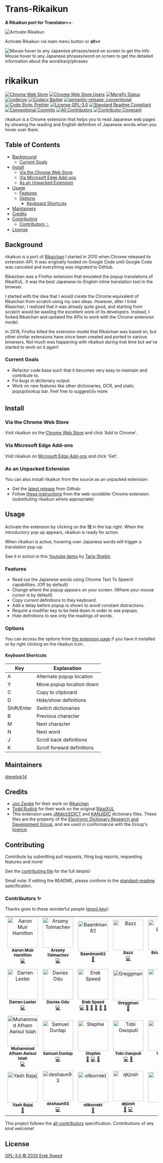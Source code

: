 # Trans-Rikaikun <!-- omit in toc -->
**A Rikaikun port for Translator++.**

![Activate Rikaikun](https://github.com/dreamsavior/trans-rikaikun/blob/main/screenshots/Translator++/2023-02-19%2017_55_06-Model%20compare.trans%20-%20Translator++%20Ver.5.2.15%20DEV-preview.png?raw=true)

Activate Rikaikun via main menu button or **alt+r**


![Mouse hover to any Japanese phrases/word on screen to get the info](https://github.com/dreamsavior/trans-rikaikun/blob/main/screenshots/Translator++/2023-02-19%2017_52_37-Model%20compare.trans%20-%20Translator++%20Ver.5.2.15%20DEV-preview.png?raw=true)
Mouse hover to any Japanese phrases/word on screen to get the detailed information about the word/kanji/phrases


# rikaikun <!-- omit in toc -->

[![Chrome Web Store](https://img.shields.io/chrome-web-store/v/jipdnfibhldikgcjhfnomkfpcebammhp?style=flat)](https://chrome.google.com/webstore/detail/rikaikun/jipdnfibhldikgcjhfnomkfpcebammhp)
[![Chrome Web Store Users](https://img.shields.io/chrome-web-store/users/jipdnfibhldikgcjhfnomkfpcebammhp?style=flat)](https://chrome.google.com/webstore/detail/rikaikun/jipdnfibhldikgcjhfnomkfpcebammhp)
[![Mergify Status](https://img.shields.io/endpoint.svg?url=https://api.mergify.com/v1/badges/melink14/rikaikun&style=flat)](https://mergify.com)
[![codecov](https://codecov.io/gh/melink14/rikaikun/branch/main/graph/badge.svg?token=4nZ7madoqJ)](https://codecov.io/gh/melink14/rikaikun)
[![Codacy Badge](https://app.codacy.com/project/badge/Grade/e342d582357449f38d9255c247e37159)](https://www.codacy.com/gh/melink14/rikaikun/dashboard?utm_source=github.com&utm_medium=referral&utm_content=melink14/rikaikun&utm_campaign=Badge_Grade)
[![semantic-release: conventional](https://img.shields.io/badge/semantic--release-conventional-commits?logo=semantic-release)](https://github.com/semantic-release/semantic-release)
[![Code Style: Prettier](https://img.shields.io/badge/code_style-prettier-ff69b4.svg?style=flat)](https://github.com/prettier/prettier)
[![License GPL-3.0](https://img.shields.io/github/license/melink14/rikaikun?style=flat)](https://github.com/melink14/rikaikun/blob/main/LICENSE)
[![Standard Readme Compliant](https://img.shields.io/badge/standard--readme-OK-green.svg?style=flat)](https://github.com/RichardLitt/standard-readme)
[![Conventional Commits](https://img.shields.io/badge/Conventional%20Commits-1.0.0-yellow.svg?style=flat)](https://conventionalcommits.org)
[![All Contributors](https://img.shields.io/github/all-contributors/melink14/rikaikun?color=orange)](#contributors)
[![Contributor Covenant](https://img.shields.io/badge/Contributor%20Covenant-2.0-4baaaa.svg)](CODE_OF_CONDUCT.md)

rikaikun is a Chrome extension that helps you to read Japanese web pages by showing the reading and English definition of Japanese words when you hover over them.

## Table of Contents <!-- omit in toc -->

- [Background](#background)
  - [Current Goals](#current-goals)
- [Install](#install)
  - [Via the Chrome Web Store](#via-the-chrome-web-store)
  - [Via Microsoft Edge Add-ons](#via-microsoft-edge-add-ons)
  - [As an Unpacked Extension](#as-an-unpacked-extension)
- [Usage](#usage)
  - [Features](#features)
  - [Options](#options)
    - [Keyboard Shortcuts](#keyboard-shortcuts)
- [Maintainers](#maintainers)
- [Credits](#credits)
- [Contributing](#contributing)
  - [Contributors ✨](#contributors-)
- [License](#license)

## Background

rikaikun is a port of [Rikaichan](https://www.polarcloud.com/getrcx/) I started in 2010 when Chrome released its extension API. It was originally hosted on Google Code until Google Code was canceled and everything was migrated to GitHub.

Rikaichan was a Firefox extension that emulated the popup translations of RikaiXUL. It was the best Japanese-to-English inline translation tool in the browser.

I started with the idea that I would create the Chrome equivalent of Rikaichan from scratch using my own ideas. However, after I tried Rikaichan, I realized that it was already quite good, and starting from scratch would be wasting the excellent work of its developers. Instead, I forked Rikaichan and updated the APIs to work with the Chrome extension model.

In 2018, Firefox killed the extension model that Rikaichan was based on, but other similar extensions have since been created and ported to various browsers. Not much was happening with rikaikun during that time but we've started to work on it again!

### Current Goals

- Refactor code base such that it becomes very easy to maintain and contribute to.
- Fix bugs in dictionary output.
- Work on new features like other dictionaries, OCR, and static popup/lookup bar. Feel free to suggest/:thumbsup: more.

## Install

### Via the Chrome Web Store

Visit rikaikun on the [Chrome Web Store](https://chrome.google.com/webstore/detail/rikaikun/jipdnfibhldikgcjhfnomkfpcebammhp) and click 'Add to Chrome'.

### Via Microsoft Edge Add-ons

Visit rikaikun on [Microsoft Edge Add-ons](https://microsoftedge.microsoft.com/addons/detail/rikaikun/ebdggalafggfhdllgohjbpgnmfppdfih) and click 'Get'.

### As an Unpacked Extension

You can also install rikaikun from the source as an unpacked extension:

- Get the [latest release](https://github.com/melink14/rikaikun/releases/latest) from Github:
- Follow [these instructions](https://github.com/web-scrobbler/web-scrobbler/wiki/Install-an-unpacked-extension) from the web-scrobbler Chrome extension. (substituting rikaikun where appropriate)

## Usage

Activate the extension by clicking on the 理 in the top right. When the introductory pop up appears, rikaikun is ready for action.

When rikaikun is active, hovering over Japanese words will trigger a translation pop-up.

See it in action in this [Youtube demo](https://www.youtube.com/watch?v=DFRTt6d0s3c) by [Tariq Sheikh](https://www.youtube.com/channel/UCRAL2bcBZ1Cw-xyPwelpi8A).

### Features

- Read out the Japanese words using Chrome Text To Speech capabilities. (Off by default)
- Change where the popup appears on your screen. (Where your mouse cursor is by default)
- Copy current definitions to they keyboard.
- Add a delay before popup is shown to avoid constant distractions.
- Require a modifier key to be held down in order to see popups.
- Hide definitions to see only the readings of words.

### Options

You can access the options from [the extension page](chrome://extensions/?options=jipdnfibhldikgcjhfnomkfpcebammhp) if you have it installed or by right clicking on the rikaikun icon.

#### Keyboard Shortcuts

<!-- Generated with https://www.tablesgenerator.com/markdown_tables -->

| Key         | Explanation                |
| ----------- | -------------------------- |
| A           | Alternate popup location   |
| Y           | Move popup location down   |
| C           | Copy to clipboard          |
| D           | Hide/show definitions      |
| Shift/Enter | Switch dictionaries        |
| B           | Previous character         |
| M           | Next character             |
| N           | Next word                  |
| J           | Scroll back definitions    |
| K           | Scroll forward definitions |

## Maintainers

[@melink14](https://github.com/melink14)

## Credits

- [Jon Zarate](https://www.polarcloud.com/) for their work on [Rikaichan](https://www.polarcloud.com/getrcx/)
- [Todd Rudick](http://www.rikai.com) for their work on the original [RikaiXUL](http://rikaixul.mozdev.org)
- This extension uses [JMdict/EDICT](http://www.edrdg.org/wiki/index.php/JMdict-EDICT_Dictionary_Project) and [KANJIDIC](http://www.edrdg.org/wiki/index.php/KANJIDIC_Project) dictionary files. These files are the property of the [Electronic Dictionary Research and Development Group](http://www.edrdg.org/), and are used in conformance with the Group's [licence](http://www.edrdg.org/edrdg/licence.html).

## Contributing

Contribute by submitting pull requests, filing bug reports, requesting features and more!

See the [contributing file](CONTRIBUTING.md) for the full details!

Small note: If editing the README, please conform to the [standard-readme](https://github.com/RichardLitt/standard-readme) specification.

### Contributors ✨

Thanks goes to these wonderful people ([emoji key](https://allcontributors.org/docs/en/emoji-key)):

<!-- ALL-CONTRIBUTORS-LIST:START - Do not remove or modify this section -->
<!-- prettier-ignore-start -->
<!-- markdownlint-disable -->
<table>
  <tbody>
    <tr>
      <td align="center"><a href="https://qui.suis.je/"><img src="https://avatars2.githubusercontent.com/u/1272018?v=4?s=100" width="100px;" alt="Aaron Muir Hamilton"/><br /><sub><b>Aaron Muir Hamilton</b></sub></a><br /><a href="https://github.com/melink14/rikaikun/commits?author=xorgy" title="Code">💻</a></td>
      <td align="center"><a href="http://eiennohito.blogspot.com/"><img src="https://avatars1.githubusercontent.com/u/1021694?v=4?s=100" width="100px;" alt="Arseny Tolmachev"/><br /><sub><b>Arseny Tolmachev</b></sub></a><br /><a href="https://github.com/melink14/rikaikun/commits?author=eiennohito" title="Code">💻</a></td>
      <td align="center"><a href="https://github.com/Baardman82"><img src="https://avatars.githubusercontent.com/u/82510978?v=4?s=100" width="100px;" alt="Baardman82"/><br /><sub><b>Baardman82</b></sub></a><br /><a href="https://github.com/melink14/rikaikun/issues?q=author:Baardman82+label:bug" title="Bug Reports">🐛</a></td>
      <td align="center"><a href="https://www.bazz1.com/"><img src="https://avatars0.githubusercontent.com/u/2224787?v=4?s=100" width="100px;" alt="Bazz"/><br /><sub><b>Bazz</b></sub></a><br /><a href="https://github.com/melink14/rikaikun/commits?author=bazzinotti" title="Code">💻</a></td>
      <td align="center"><a href="https://birtles.wordpress.com/"><img src="https://avatars1.githubusercontent.com/u/1232595?v=4?s=100" width="100px;" alt="Brian Birtles"/><br /><sub><b>Brian Birtles</b></sub></a><br /><a href="https://github.com/melink14/rikaikun/commits?author=birtles" title="Code">💻</a></td>
      <td align="center"><a href="https://github.com/ChocoChopin"><img src="https://avatars1.githubusercontent.com/u/53260343?v=4?s=100" width="100px;" alt="ChocoChopin"/><br /><sub><b>ChocoChopin</b></sub></a><br /><a href="https://github.com/melink14/rikaikun/issues?q=author:ChocoChopin+label:bug" title="Bug Reports">🐛</a> <a href="https://github.com/melink14/rikaikun/issues?q=author:ChocoChopin+label:enhancement" title="Ideas & Planning">🤔</a></td>
      <td align="center"><a href="https://github.com/Dalyn-Boyd"><img src="https://avatars.githubusercontent.com/u/77029116?v=4?s=100" width="100px;" alt="Dalyn"/><br /><sub><b>Dalyn</b></sub></a><br /><a href="#a11y-Dalyn-Boyd" title="Accessibility">️️️️♿️</a></td>
    </tr>
    <tr>
      <td align="center"><a href="https://www.darrenlester.com/"><img src="https://avatars2.githubusercontent.com/u/19534488?v=4?s=100" width="100px;" alt="Darren Lester"/><br /><sub><b>Darren Lester</b></sub></a><br /><a href="https://github.com/melink14/rikaikun/commits?author=darren-lester" title="Code">💻</a></td>
      <td align="center"><a href="http://daviesodu.com/"><img src="https://avatars0.githubusercontent.com/u/11047321?v=4?s=100" width="100px;" alt="Davies Odu"/><br /><sub><b>Davies Odu</b></sub></a><br /><a href="https://github.com/melink14/rikaikun/commits?author=Davodu" title="Code">💻</a></td>
      <td align="center"><a href="https://erekspeed.com"><img src="https://avatars3.githubusercontent.com/u/1176550?v=4?s=100" width="100px;" alt="Erek Speed"/><br /><sub><b>Erek Speed</b></sub></a><br /><a href="https://github.com/melink14/rikaikun/commits?author=melink14" title="Code">💻</a> <a href="https://github.com/melink14/rikaikun/pulls?q=is%3Apr+reviewed-by%3Amelink14" title="Reviewed Pull Requests">👀</a> <a href="https://github.com/melink14/rikaikun/issues?q=author:melink14+label:bug" title="Bug Reports">🐛</a> <a href="#projectManagement-melink14" title="Project Management">📆</a> <a href="https://github.com/melink14/rikaikun/issues?q=author:melink14+label:enhancement" title="Ideas & Planning">🤔</a> <a href="https://github.com/melink14/rikaikun/commits?author=melink14" title="Documentation">📖</a></td>
      <td align="center"><a href="http://games.greggman.com"><img src="https://avatars.githubusercontent.com/u/234804?v=4?s=100" width="100px;" alt="Greggman"/><br /><sub><b>Greggman</b></sub></a><br /><a href="https://github.com/melink14/rikaikun/issues?q=author:greggman+label:bug" title="Bug Reports">🐛</a></td>
      <td align="center"><a href="https://github.com/JakeH"><img src="https://avatars1.githubusercontent.com/u/3156017?v=4?s=100" width="100px;" alt="Jake"/><br /><sub><b>Jake</b></sub></a><br /><a href="https://github.com/melink14/rikaikun/commits?author=JakeH" title="Code">💻</a></td>
      <td align="center"><a href="https://github.com/Konstantin-Glukhov"><img src="https://avatars.githubusercontent.com/u/24302271?v=4?s=100" width="100px;" alt="Konstantin-Glukhov"/><br /><sub><b>Konstantin-Glukhov</b></sub></a><br /><a href="https://github.com/melink14/rikaikun/issues?q=author:Konstantin-Glukhov+label:enhancement" title="Ideas & Planning">🤔</a></td>
      <td align="center"><a href="https://github.com/MayamaTakeshi"><img src="https://avatars3.githubusercontent.com/u/5127023?v=4?s=100" width="100px;" alt="MayamaTakeshi"/><br /><sub><b>MayamaTakeshi</b></sub></a><br /><a href="https://github.com/melink14/rikaikun/commits?author=MayamaTakeshi" title="Code">💻</a></td>
    </tr>
    <tr>
      <td align="center"><a href="https://github.com/maawisul"><img src="https://avatars.githubusercontent.com/u/83802443?v=4?s=100" width="100px;" alt="Muhammad Afham Awisul Islah"/><br /><sub><b>Muhammad Afham Awisul Islah</b></sub></a><br /><a href="https://github.com/melink14/rikaikun/commits?author=maawisul" title="Code">💻</a></td>
      <td align="center"><a href="https://github.com/SamDunlap"><img src="https://avatars.githubusercontent.com/u/59478617?v=4?s=100" width="100px;" alt="Samuel Dunlap"/><br /><sub><b>Samuel Dunlap</b></sub></a><br /><a href="https://github.com/melink14/rikaikun/commits?author=SamDunlap" title="Code">💻</a></td>
      <td align="center"><a href="https://github.com/Stephie"><img src="https://avatars0.githubusercontent.com/u/325983?v=4?s=100" width="100px;" alt="Stephie"/><br /><sub><b>Stephie</b></sub></a><br /><a href="https://github.com/melink14/rikaikun/pulls?q=is%3Apr+reviewed-by%3AStephie" title="Reviewed Pull Requests">👀</a> <a href="https://github.com/melink14/rikaikun/commits?author=Stephie" title="Code">💻</a> <a href="https://github.com/melink14/rikaikun/commits?author=Stephie" title="Documentation">📖</a></td>
      <td align="center"><a href="https://github.com/tobiowo"><img src="https://avatars3.githubusercontent.com/u/1762224?v=4?s=100" width="100px;" alt="Tobi Owoputi"/><br /><sub><b>Tobi Owoputi</b></sub></a><br /><a href="https://github.com/melink14/rikaikun/commits?author=tobiowo" title="Code">💻</a> <a href="https://github.com/melink14/rikaikun/issues?q=author:tobiowo+label:bug" title="Bug Reports">🐛</a></td>
      <td align="center"><a href="https://github.com/versusvoid"><img src="https://avatars0.githubusercontent.com/u/3686499?v=4?s=100" width="100px;" alt="Versus"/><br /><sub><b>Versus</b></sub></a><br /><a href="https://github.com/melink14/rikaikun/commits?author=versusvoid" title="Code">💻</a></td>
      <td align="center"><a href="https://github.com/vikohone"><img src="https://avatars2.githubusercontent.com/u/963718?v=4?s=100" width="100px;" alt="Ville Kohonen"/><br /><sub><b>Ville Kohonen</b></sub></a><br /><a href="https://github.com/melink14/rikaikun/commits?author=vikohone" title="Code">💻</a></td>
      <td align="center"><a href="https://github.com/Vwing"><img src="https://avatars2.githubusercontent.com/u/9121881?v=4?s=100" width="100px;" alt="Vwing"/><br /><sub><b>Vwing</b></sub></a><br /><a href="https://github.com/melink14/rikaikun/commits?author=Vwing" title="Code">💻</a></td>
    </tr>
    <tr>
      <td align="center"><a href="https://github.com/YaSh8202"><img src="https://avatars.githubusercontent.com/u/91831606?v=4?s=100" width="100px;" alt="Yash Bajaj"/><br /><sub><b>Yash Bajaj</b></sub></a><br /><a href="https://github.com/melink14/rikaikun/commits?author=YaSh8202" title="Documentation">📖</a></td>
      <td align="center"><a href="https://github.com/deshaun93"><img src="https://avatars1.githubusercontent.com/u/11935435?v=4?s=100" width="100px;" alt="deshaun93"/><br /><sub><b>deshaun93</b></sub></a><br /><a href="https://github.com/melink14/rikaikun/commits?author=deshaun93" title="Code">💻</a></td>
      <td align="center"><a href="https://github.com/ollkorrekt"><img src="https://avatars.githubusercontent.com/u/40447847?v=4?s=100" width="100px;" alt="ollkorrekt"/><br /><sub><b>ollkorrekt</b></sub></a><br /><a href="https://github.com/melink14/rikaikun/issues?q=author:ollkorrekt+label:bug" title="Bug Reports">🐛</a></td>
      <td align="center"><a href="https://github.com/qkjosh"><img src="https://avatars.githubusercontent.com/u/14936049?v=4?s=100" width="100px;" alt="qkjosh"/><br /><sub><b>qkjosh</b></sub></a><br /><a href="https://github.com/melink14/rikaikun/issues?q=author:qkjosh+label:bug" title="Bug Reports">🐛</a> <a href="https://github.com/melink14/rikaikun/commits?author=qkjosh" title="Code">💻</a></td>
      <td align="center"><a href="https://github.com/sdcr"><img src="https://avatars3.githubusercontent.com/u/1684738?v=4?s=100" width="100px;" alt="sdcr"/><br /><sub><b>sdcr</b></sub></a><br /><a href="https://github.com/sdcr/heisig-kanjis" title="Data">🔣</a></td>
    </tr>
  </tbody>
</table>

<!-- markdownlint-restore -->
<!-- prettier-ignore-end -->

<!-- ALL-CONTRIBUTORS-LIST:END -->

This project follows the [all-contributors](https://github.com/all-contributors/all-contributors) specification. Contributions of any kind welcome!

## License

[GPL-3.0 © 2020 Erek Speed](LICENSE)
